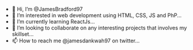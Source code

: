 - 👋 Hi, I’m @JamesBradford97
- 👀 I’m interested in web development using HTML, CSS, JS and PhP...
- 🌱 I’m currently learning ReactJs...
- 💞️ I’m looking to collaborate on any interesting projects that involves my skillset...
- 📫 How to reach me @jamesdankwah97 on twitter...

<!---
JamesBradford97/JamesBradford97 is a ✨ special ✨ repository because its `README.md` (this file) appears on your GitHub profile.
You can click the Preview link to take a look at your changes.
--->
